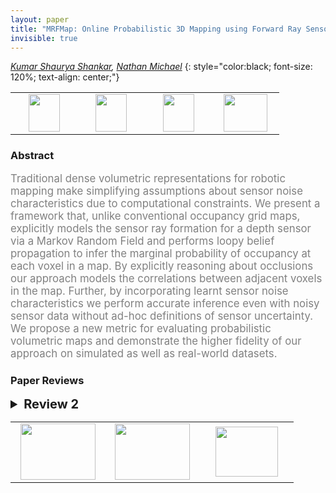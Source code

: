 ```yaml
---
layout: paper
title: "MRFMap: Online Probabilistic 3D Mapping using Forward Ray Sensor Models"
invisible: true
---
```

*[Kumar Shaurya Shankar](https://sites.google.com/site/kumarshaurya/home), [Nathan Michael](https://nmichael.me/)*
{: style="color:black; font-size: 120%; text-align: center;"}

<table width="40%"> <tr>
<td style="width: 20%; text-align: center;"><a href="1232"><img src="{{ site.baseurl }}/images/paper_link.png"
width = "50"  height = "60"/> </a> </td>

<td style="width: 20%; text-align: center;"><a href="https://mrfmap.github.io/"><img src="{{ site.baseurl }}/images/website_link.png"
width = "50"  height = "60"/> </a> </td>

<td style="width: 20%; text-align: center;"><a href="https://github.com/mrfmap/mrfmap"><img src="{{ site.baseurl }}/images/software_link.png"
width = "50"  height = "60"/> </a> </td>

<td style="width: 20%; text-align: center;"><a href="nan"><img src="{{ site.baseurl }}/images/pheedloop_link.png"
width = "70"  height = "60"/> </a> </td>

</tr></table>

### Abstract
<html><p style="color:gray; font-size: 120%; text-align: justified;">
Traditional dense volumetric representations for robotic mapping make simplifying assumptions about sensor noise characteristics due to computational constraints.  We present a framework that, unlike conventional occupancy grid maps, explicitly models the sensor ray formation for a depth sensor via a Markov Random Field and performs loopy belief propagation to infer the marginal probability of occupancy at each voxel in a map. By explicitly reasoning about occlusions our approach models the correlations between adjacent voxels in the map. Further, by incorporating learnt sensor noise characteristics we perform accurate inference even with noisy sensor data without ad-hoc definitions of sensor uncertainty. We propose a new metric for evaluating probabilistic volumetric maps and demonstrate the higher fidelity of our approach on simulated as well as real-world datasets.
</p></html>

### Paper Reviews
<details><summary style="font-size:20px;"><b> Review 2</b></summary>
<p style="color:gray; font-size: 120%; text-align: justified;">
## Summary:This paper focuses on occupancy grid mapping. The main contribution is an explicit probabilistic model for the formation of sensor rays used to update a Markov Random Field representation of the environment via the belief propagation algorithm. Unlike most occupancy mapping algorithms, this work takes the correlation between map cells into account and makes the inference scalable via belief propagation. The proposed approach is demonstrated in simulated and real-world experiments using the ICL-NUIM dataset and a Realsense D435 camera.# Recommendation:This is a strong paper with new ideas that are likely to apply to other problems in robot mapping. The strengths of the paper include (1) a precise probabilistic model of forward ray sensing, suitable for RGBD and Lidar sensors, and its use in a Belief Propagation formulation of the occupancy grid mapping problem and (2) comprehensive simulated and real-world experiments and comparisons to Octomap. There are several weaknesses that should be addressed as discussed below. Overall, the paper makes a novel contribution to occupancy mapping, by formulating it as a Markov Random Field and applying Belief Propagation, that will be of interest to the robotics community.# Major Comments: 1. The paper lacks a clear problem statement that specifies the variables of interest and the mapping task rigorously. It is strongly recommended that such a statement is included in a separate section before Sec. III.  2. The paper would benefit from a clear summary of the belief propagation algorithm, specified to the occupancy mapping problem. More precisely, the authors are encouraged to add an algorithm summary at the end of Sec. IV in order to make it possible for the results to be reproduced easily.   3. The scalability of the proposed method is a major concern as there might be millions of voxels and rays in a 3D mapping application. There is no discussion or evaluation of the scalability and memory requirements of the proposed approach as compared, e.g., to Octomap, which scales quite nicely to large environments.# Minor Comments: -- Octomap and related methods are not described in the related work. In general, the related work may be strengthened by including more related work, especially approaches based on Gaussian Process occupancy mapping, e.g.,S. O'Callaghan, F. Ramos, "Gaussian process occupancy maps," IJRR 2012.S. Kim, J. Kim, "Occupancy Mapping and Surface Reconstruction Using Local Gaussian Processes With Kinect Sensors," IEEE Transactions on Cybernetics, 2013.J. Wang, B. Englot, "Fast, accurate gaussian process occupancy maps via test-data octrees and nested Bayesian fusion," ICRA 2016.T. Whelan, R. Salas-Moreno, B. Glocker, A. Davison, and S. Leutenegger, "ElasticFusion: Real-Time Dense SLAM and Light Source Estimation," IJRR 2016.S. Guo, N. Atanasov, "Information Filter Occupancy Mapping using Decomposable Radial Kernels," IROS 2019.T. Schops, T. Sattler, M. Pollefeys, "BAD SLAM: Bundle Adjusted Direct RGB-D SLAM," CVPR 2019. -- The review of the sum-product algorithm is not sufficiently self-contained. In general, the notation in the paper can be improved. For example, for a reader unfamiliar with BP, the unary factor in (7) might be unclear. What is the difference between $o_{N_r}$ and $o^r_{N_r}$ in Eq. (10)?  -- There may be a typo in Eq. (15); there should be a negative sign behind the integration.  -- The approach presented in Sec. III.D seems to use a much simpler model that the exact expression for the range measurement likelihood derived in eq. (18). In detail, the authors resort to a Riemann sum approximation of (18) which does not use $\omega(s)$. This means that essentially a simple model has been used, which could have been defined and explianed from the very beginning, instead of introducing a complex accurate model and abandoning it for the sake of computational complexity.  -- It might be good to discuss, on the basis of the evaluation, to what extend is the independent ray assumption valid. 
</p> </details>

<table width="100%"><tr><td style="width: 30%; text-align: center;"><a href="{{ site.baseurl }}/program/papers/59"> <img src="{{ site.baseurl }}/images/previous_icon.png" width = "120"  height = "90"/> </a> </td>

<td style="width: 30%; text-align: center;"><a href="{{ site.baseurl }}/program/papers"> <img src="{{ site.baseurl }}/images/overview_icon.png" width = "120"  height = "90"/> </a> </td> 

<td style="width: 30%; text-align: center;"><a href="{{ site.baseurl }}/program/papers/61"> <img src="{{ site.baseurl }}/images/next_icon.png" width = "100"  height = "80"/> </a> </td> 

</tr></table>

